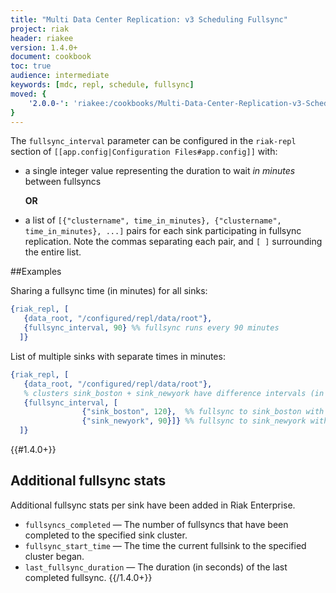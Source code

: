 ```yaml
---
title: "Multi Data Center Replication: v3 Scheduling Fullsync"
project: riak
header: riakee
version: 1.4.0+
document: cookbook
toc: true
audience: intermediate
keywords: [mdc, repl, schedule, fullsync]
moved: {
    '2.0.0-': 'riakee:/cookbooks/Multi-Data-Center-Replication-v3-Scheduling-Full-Sync'
}
---
```


The `fullsync_interval` parameter can be configured in the `riak-repl` section of `[[app.config|Configuration Files#app.config]]` with:

* a single integer value representing the duration to wait *in minutes* between fullsyncs

    **OR**


* a list of `[{"clustername", time_in_minutes}, {"clustername", time_in_minutes}, ...]` pairs for each sink participating in fullsync replication. Note the commas separating each pair, and `[ ]` surrounding the entire list.

##Examples

Sharing a fullsync time (in minutes) for all sinks:

```erlang
{riak_repl, [
   {data_root, "/configured/repl/data/root"},
   {fullsync_interval, 90} %% fullsync runs every 90 minutes
  ]}
```

List of multiple sinks with separate times in minutes:

```erlang
{riak_repl, [
   {data_root, "/configured/repl/data/root"},
   % clusters sink_boston + sink_newyork have difference intervals (in minutes)
   {fullsync_interval, [
                {"sink_boston", 120},  %% fullsync to sink_boston with run every 120 minutes
                {"sink_newyork", 90}]} %% fullsync to sink_newyork with run every 90 minutes
  ]}
```

{{#1.4.0+}}
## Additional fullsync stats

Additional fullsync stats per sink have been added in Riak Enterprise.

* `fullsyncs_completed` &mdash; The number of fullsyncs that have been completed to the specified sink cluster.
* `fullsync_start_time` &mdash; The time the current fullsink to the specified cluster began.
* `last_fullsync_duration` &mdash; The duration (in seconds) of the last completed fullsync.
{{/1.4.0+}}

